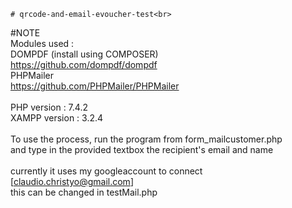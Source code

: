     # qrcode-and-email-evoucher-test<br>

#NOTE<br>
Modules used :<br>
DOMPDF (install using COMPOSER)<br>
https://github.com/dompdf/dompdf<br>
PHPMailer<br>
https://github.com/PHPMailer/PHPMailer<br>
<br>
PHP version : 7.4.2<br>
XAMPP version : 3.2.4<br>
<br>
To use the process, run the program from form_mailcustomer.php<br>
and type in the provided textbox the recipient's email and name<br>
<br>
currently it uses my googleaccount to connect [claudio.christyo@gmail.com]<br>
this can be changed in testMail.php<br>